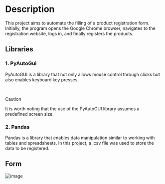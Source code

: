 # Description
This project aims to automate the filling of a product registration form. Initially, the program opens the Google Chrome browser, navigates to the registration website, logs in, and finally registers the products.

## Libraries
### 1. PyAutoGui
PyAutoGUI is a library that not only allows mouse control through clicks but also enables keyboard key presses.

<br>

> [!CAUTION]
> It is worth noting that the use of the PyAutoGUI library assumes a predefined screen size.

### 2. Pandas
Pandas is a library that enables data manipulation similar to working with tables and spreadsheets. In this project, a .csv file was used to store the data to be registered.

## Form
![image](https://github.com/user-attachments/assets/2ff383af-245d-4336-addb-d303615a5834)
